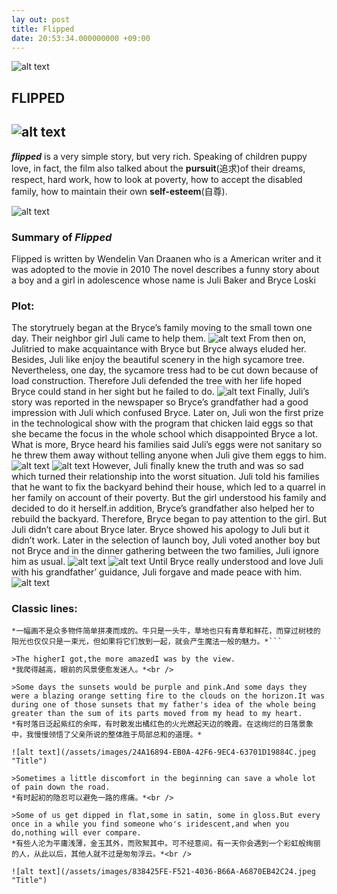 ```yaml
---
lay out: post
title: Flipped
date: 20:53:34.000000000 +09:00
---
```

![alt text](/assets/images/6607E2EA-2517-403B-9A96-DF1CC330CD4F.jpeg "Title")

## FLIPPED

![alt text](/assets/images/FD01332D-8A6B-4AB1-BD9E-3E516D29E0FA.jpeg "Title")
------------------------
***flipped*** is a very simple story, but very rich. Speaking of children puppy love, in fact, the film also talked about the **pursuit**(追求)of their dreams, respect, hard work, how to look at poverty, how to accept the disabled family, how to maintain their own **self-esteem**(自尊).

![alt text](/assets/images/6827B6BC-8F7C-4C34-B6BA-901AABC469BD.jpeg "Title")
### Summary of *Flipped* ###

Flipped is written by Wendelin Van Draanen who is a American writer and it was adopted to the movie in 2010
The novel describes a funny story about a boy and a girl in adolescence whose name is Juli Baker and Bryce Loski
### Plot: ###
The storytruely began at the Bryce’s family moving to the small town one day. Their neighbor girl Juli came to help them.
![alt text](/assets/images/561B0F12-C179-4FA9-A2A6-93E661231D84.jpeg "Title")
From then on, Julitried to make acquaintance with Bryce but Bryce always eluded her. Besides, Juli like enjoy the beautiful scenery in the high sycamore tree. Nevertheless, one day, the sycamore tress had to be cut down because of load construction. Therefore Juli defended the tree with her life hoped Bryce could stand in her sight but he failed to do. 
![alt text](/assets/images/7A02371D-1282-40D6-ACD5-78B0B588EE3D.jpeg "Title")
Finally, Juli’s story was reported in the newspaper so Bryce’s grandfather had a good impression with Juli which confused Bryce. Later on, Juli won the first prize in the technological show with the program that chicken laid eggs so that she became the focus in the whole school which disappointed Bryce a lot. What is more, Bryce heard his families said Juli’s eggs were not sanitary so he threw them away without telling anyone when Juli give them eggs to him. 
![alt text](/assets/images/D104008C-BCE6-478D-8373-1CDDCB1D3E09.jpeg "Title")
![alt text](/assets/images/FCAB0580-DDBB-4704-8E64-34E8FAD95475.jpeg "Title")
However, Juli finally knew the truth and was so sad which turned their relationship into the worst situation. Juli told his families that he want to fix the backyard behind their house, which led to a quarrel in her family on account of their poverty. But the girl understood his family and decided to do it herself.in addition, Bryce’s grandfather also helped her to rebuild the backyard. Therefore, Bryce began to pay attention to the girl. But Juli didn’t care about Bryce later. Bryce showed his apology to Juli but it didn’t work. Later in the selection of launch boy, Juli voted another boy but not Bryce and in the dinner gathering between the two families, Juli ignore him as usual. 
![alt text](/assets/images/F5099730-3409-4173-B19C-31B9F3AD0DD6.jpeg "Title")
![alt text](/assets/images/5ED85C83-FEEB-4614-AD7F-159E4DC1FD86.jpeg "Title")
Until Bryce really understood and love Juli with his grandfather’ guidance, Juli forgave and made peace with him.
![alt text](/assets/images/531C85C5-DE7A-4463-A6D0-3DA8C8BE94AD.jpeg "Title")

### Classic lines: ###
```A painting is more than the sum of its parts.A cow by itself is just a cow.A meadow by itself is just grass,flowers.And the sun peeking through the trees is just a beam of light.But you put them all together and it can be magic.
*一幅画不是众多物件简单拼凑而成的。牛只是一头牛，草地也只有青草和鲜花，而穿过树枝的阳光也仅仅只是一束光，但如果将它们放到一起，就会产生魔法一般的魅力。*```

>The higherI got,the more amazedI was by the view.
*我爬得越高，眼前的风景便愈发迷人。*<br />

>Some days the sunsets would be purple and pink.And some days they were a blazing orange setting fire to the clouds on the horizon.It was during one of those sunsets that my father's idea of the whole being greater than the sum of its parts moved from my head to my heart.
*有时落日泛起紫红的余晖，有时散发出橘红色的火光燃起天边的晚霞。在这绚烂的日落景象中，我慢慢领悟了父亲所说的整体胜于局部总和的道理。*

![alt text](/assets/images/24A16894-EB0A-42F6-9EC4-63701D19884C.jpeg "Title")

>Sometimes a little discomfort in the beginning can save a whole lot of pain down the road.
*有时起初的隐忍可以避免一路的疼痛。*<br />

>Some of us get dipped in flat,some in satin, some in gloss.But every once in a while you find someone who's iridescent,and when you do,nothing will ever compare.
*有些人沦为平庸浅薄，金玉其外，而败絮其中。可不经意间，有一天你会遇到一个彩虹般绚丽的人，从此以后，其他人就不过是匆匆浮云。*<br />

![alt text](/assets/images/838425FE-F521-4036-B66A-A6870EB42C24.jpeg "Title")
